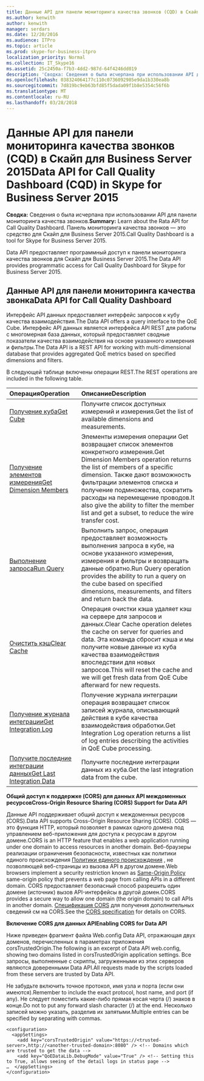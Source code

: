 ```yaml
---
title: Данные API для панели мониторинга качества звонков (CQD) в Скайп для Business Server 2015
ms.author: kenwith
author: kenwith
manager: serdars
ms.date: 12/20/2016
ms.audience: ITPro
ms.topic: article
ms.prod: skype-for-business-itpro
localization_priority: Normal
ms.collection: IT_Skype16
ms.assetid: 25c2450a-f7b3-4dd2-987d-64f4246dd019
description: 'Сводка: Сведения о была исчерпана при использовании API для панели мониторинга качества звонков. Панель мониторинга качества звонков — это средство для Скайп для Business Server 2015.'
ms.openlocfilehash: 038324064177c110c0736092985e9da1b330ea8b
ms.sourcegitcommit: 7d819bc9eb63bfd85f5dada09f1b8e5354c56f6b
ms.translationtype: MT
ms.contentlocale: ru-RU
ms.lasthandoff: 03/28/2018
---
```

# <a name="data-api-for-call-quality-dashboard-cqd-in-skype-for-business-server-2015"></a><span data-ttu-id="00dc2-104">Данные API для панели мониторинга качества звонков (CQD) в Скайп для Business Server 2015</span><span class="sxs-lookup"><span data-stu-id="00dc2-104">Data API for Call Quality Dashboard (CQD) in Skype for Business Server 2015</span></span>
 
<span data-ttu-id="00dc2-105">**Сводка:** Сведения о была исчерпана при использовании API для панели мониторинга качества звонков.</span><span class="sxs-lookup"><span data-stu-id="00dc2-105">**Summary:** Learn about the Rata API for Call Quality Dashboard.</span></span> <span data-ttu-id="00dc2-106">Панель мониторинга качества звонков — это средство для Скайп для Business Server 2015.</span><span class="sxs-lookup"><span data-stu-id="00dc2-106">Call Quality Dashboard is a tool for Skype for Business Server 2015.</span></span>
  
<span data-ttu-id="00dc2-107">Data API предоставляет программный доступ к панели мониторинга качества звонков для Скайп для Business Server 2015.</span><span class="sxs-lookup"><span data-stu-id="00dc2-107">The Data API provides programmatic access for Call Quality Dashboard for Skype for Business Server 2015.</span></span>
  
## <a name="data-api-for-call-quality-dashboard"></a><span data-ttu-id="00dc2-108">Данные API для панели мониторинга качества звонка</span><span class="sxs-lookup"><span data-stu-id="00dc2-108">Data API for Call Quality Dashboard</span></span>

<span data-ttu-id="00dc2-109">Интерфейс API данных предоставляет интерфейс запросов к кубу качества взаимодействия.</span><span class="sxs-lookup"><span data-stu-id="00dc2-109">The Data API offers a query interface to the QoE Cube.</span></span> <span data-ttu-id="00dc2-110">Интерфейс API данных является интерфейса API REST для работы с многомерная база данных, который предоставляет сводные показатели качества взаимодействия на основе указанного измерения и фильтры.</span><span class="sxs-lookup"><span data-stu-id="00dc2-110">The Data API is a REST API for working with multi-dimensional database that provides aggregated QoE metrics based on specified dimensions and filters.</span></span>
  
<span data-ttu-id="00dc2-111">В следующей таблице включены операции REST.</span><span class="sxs-lookup"><span data-stu-id="00dc2-111">The REST operations are included in the following table.</span></span>
  

|<span data-ttu-id="00dc2-112">**Операция**</span><span class="sxs-lookup"><span data-stu-id="00dc2-112">**Operation**</span></span>|<span data-ttu-id="00dc2-113">**Описание**</span><span class="sxs-lookup"><span data-stu-id="00dc2-113">**Description**</span></span>|
|:-----|:-----|
|[<span data-ttu-id="00dc2-114">Получение куба</span><span class="sxs-lookup"><span data-stu-id="00dc2-114">Get Cube</span></span>](get-cube.md) <br/> |<span data-ttu-id="00dc2-115">Получите список доступных измерений и измерения.</span><span class="sxs-lookup"><span data-stu-id="00dc2-115">Get the list of available dimensions and measurements.</span></span>  <br/> |
|[<span data-ttu-id="00dc2-116">Получение элементов измерения</span><span class="sxs-lookup"><span data-stu-id="00dc2-116">Get Dimension Members</span></span>](get-dimension-members.md) <br/> |<span data-ttu-id="00dc2-117">Элементы измерения операции Get возвращает список элементов конкретного измерения.</span><span class="sxs-lookup"><span data-stu-id="00dc2-117">Get Dimension Members operation returns the list of members of a specific dimension.</span></span> <span data-ttu-id="00dc2-118">Также дают возможность фильтрации элементов списка и получение подмножества, сократить расходы на перемещение проводов.</span><span class="sxs-lookup"><span data-stu-id="00dc2-118">It also give the ability to filter the member list and get a subset, to reduce the wire transfer cost.</span></span>  <br/> |
|[<span data-ttu-id="00dc2-119">Выполнение запроса</span><span class="sxs-lookup"><span data-stu-id="00dc2-119">Run Query</span></span>](run-query.md) <br/> |<span data-ttu-id="00dc2-120">Выполнить запрос, операция предоставляет возможность выполнения запроса в кубе, на основе указанного измерения, измерения и фильтры и возвращать данные обратно.</span><span class="sxs-lookup"><span data-stu-id="00dc2-120">Run Query operation provides the ability to run a query on the cube based on specified dimensions, measurements, and filters and return back the data.</span></span>  <br/> |
|[<span data-ttu-id="00dc2-121">Очистить кэш</span><span class="sxs-lookup"><span data-stu-id="00dc2-121">Clear Cache</span></span>](clear-cache.md) <br/> |<span data-ttu-id="00dc2-122">Операция очистки кэша удаляет кэш на сервере для запросов и данных.</span><span class="sxs-lookup"><span data-stu-id="00dc2-122">Clear Cache operation deletes the cache on server for queries and data.</span></span> <span data-ttu-id="00dc2-123">Эта команда сбросит кэша и мы получите новые данные из куба качества взаимодействия впоследствии для новых запросов.</span><span class="sxs-lookup"><span data-stu-id="00dc2-123">This will reset the cache and we will get fresh data from QoE Cube afterward for new requests.</span></span>  <br/> |
|[<span data-ttu-id="00dc2-124">Получение журнала интеграции</span><span class="sxs-lookup"><span data-stu-id="00dc2-124">Get Integration Log</span></span>](get-integration-log.md) <br/> |<span data-ttu-id="00dc2-125">Получение журнала интеграции операция возвращает список записей журнала, описывающий действия в кубе качества взаимодействия обработки.</span><span class="sxs-lookup"><span data-stu-id="00dc2-125">Get Integration Log operation returns a list of log entries describing the activities in QoE Cube processing.</span></span>  <br/> |
|[<span data-ttu-id="00dc2-126">Получите последние интеграции данных</span><span class="sxs-lookup"><span data-stu-id="00dc2-126">Get Last Integration Data</span></span>](get-last-integration-data.md) <br/> |<span data-ttu-id="00dc2-127">Получите последние интеграции данных из куба.</span><span class="sxs-lookup"><span data-stu-id="00dc2-127">Get the last integration data from the cube.</span></span>  <br/> |
   
 <span data-ttu-id="00dc2-128">**Общий доступ к поддержке (CORS) для данных API междоменных ресурсов**</span><span class="sxs-lookup"><span data-stu-id="00dc2-128">**Cross-Origin Resource Sharing (CORS) Support for Data API**</span></span>
  
<span data-ttu-id="00dc2-129">Данные API поддерживает общий доступ к междоменных ресурсов (CORS).</span><span class="sxs-lookup"><span data-stu-id="00dc2-129">Data API supports Cross-Origin Resource Sharing (CORS).</span></span> <span data-ttu-id="00dc2-130">CORS — это функция HTTP, который позволяет в рамках одного домена под управлением веб-приложения для доступа к ресурсам в другом домене.</span><span class="sxs-lookup"><span data-stu-id="00dc2-130">CORS is an HTTP feature that enables a web application running under one domain to access resources in another domain.</span></span> <span data-ttu-id="00dc2-131">Веб-браузеры реализации ограничения безопасности, известных как политики единого происхождения [Политики единого происхождения](https://www.w3.org/Security/wiki/Same_Origin_Policy) , не позволяющей веб-страницы из вызова API в другом домене.</span><span class="sxs-lookup"><span data-stu-id="00dc2-131">Web browsers implement a security restriction known as [Same-Origin Policy](https://www.w3.org/Security/wiki/Same_Origin_Policy) same-origin policy that prevents a web page from calling APIs in a different domain.</span></span> <span data-ttu-id="00dc2-132">CORS предоставляет безопасный способ разрешить один домене (источник) вызов API-интерфейсы в другой домен.</span><span class="sxs-lookup"><span data-stu-id="00dc2-132">CORS provides a secure way to allow one domain (the origin domain) to call APIs in another domain.</span></span> <span data-ttu-id="00dc2-133">[Спецификация CORS](https://www.w3.org/TR/cors/) для получения дополнительных сведений см на CORS.</span><span class="sxs-lookup"><span data-stu-id="00dc2-133">See the [CORS specification](https://www.w3.org/TR/cors/) for details on CORS.</span></span>
  
 <span data-ttu-id="00dc2-134">**Включение CORS для данных API**</span><span class="sxs-lookup"><span data-stu-id="00dc2-134">**Enabling CORS for Data API**</span></span>
  
 <span data-ttu-id="00dc2-135">Ниже приведен фрагмент файла Web.config Data API, отражающая двух доменов, перечисленных в параметрах приложения corsTrustedOrigin.</span><span class="sxs-lookup"><span data-stu-id="00dc2-135">The following is an excerpt of Data API web.config, showing two domains listed in corsTrustedOrigin application settings.</span></span> <span data-ttu-id="00dc2-136">Все запросы, выполненные с скрипты, загруженными из этих серверов являются доверенными Data API.</span><span class="sxs-lookup"><span data-stu-id="00dc2-136">All requests made by the scripts loaded from these servers are trusted by Data API.</span></span>
  
<span data-ttu-id="00dc2-137">Не забудьте включить точное протокол, имя узла и порта (если они имеются).</span><span class="sxs-lookup"><span data-stu-id="00dc2-137">Remember to include the exact protocol, host name, and port (if any).</span></span> <span data-ttu-id="00dc2-138">Не следует поместить какие-либо прямая косая черта (/) знаков в конце.</span><span class="sxs-lookup"><span data-stu-id="00dc2-138">Do not to put any forward slash character (/) at the end.</span></span> <span data-ttu-id="00dc2-139">Несколько записей можно указать, разделив их запятыми.</span><span class="sxs-lookup"><span data-stu-id="00dc2-139">Multiple entries can be specified by separating with commas.</span></span>
  
```
<configuration>
  <appSettings>
    <add key="corsTrustedOrigin" value="https://<trusted-server>,http://<another-trusted-domain>:8080" /> <!-- Domains which are trusted to get the data -->
    <add key="QoEDataLib.DebugMode" value="True" /> <!-- Setting this to True, allows seeing of the detail logs in status page -->
…  </appSettings>
</configuration>

```


